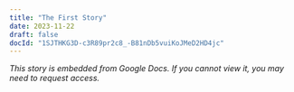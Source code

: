 ```yaml
---
title: "The First Story"
date: 2023-11-22
draft: false
docId: "1SJTHKG3D-c3R89pr2c8_-B81nDb5vuiKoJMeD2HD4jc"
---
```


*This story is embedded from Google Docs. If you cannot view it, you may need to request access.*
